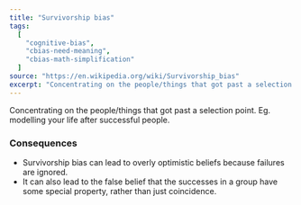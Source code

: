 ```yaml
---
title: "Survivorship bias"
tags:
  [
    "cognitive-bias",
    "cbias-need-meaning",
    "cbias-math-simplification"
  ]
source: "https://en.wikipedia.org/wiki/Survivorship_bias"
excerpt: "Concentrating on the people/things that got past a selection point."
---
```


Concentrating on the people/things that got past a selection point. Eg. modelling your life after successful people.

### Consequences

- Survivorship bias can lead to overly optimistic beliefs because failures are ignored.
- It can also lead to the false belief that the successes in a group have some special property, rather than just coincidence.
